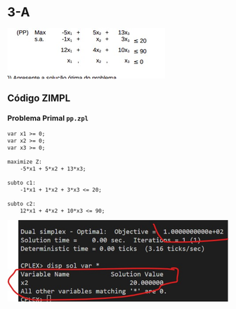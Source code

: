 # 3-A

![image](resources/ex.jpg)

## Código ZIMPL

### Problema Primal `pp.zpl`

    var x1 >= 0;
    var x2 >= 0;
    var x3 >= 0;

    maximize Z: 
        -5*x1 + 5*x2 + 13*x3;

    subto c1:
        -1*x1 + 1*x2 + 3*x3 <= 20;

    subto c2:
        12*x1 + 4*x2 + 10*x3 <= 90;

![image](resources/sol-pp.jpg)
